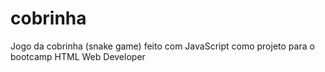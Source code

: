 # cobrinha
Jogo da cobrinha (snake game) feito com JavaScript como projeto para o bootcamp HTML Web Developer
